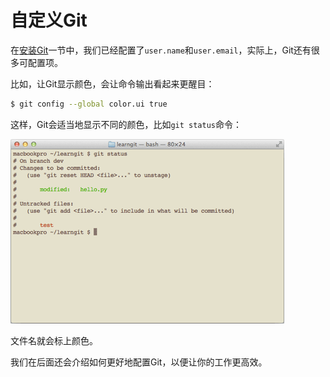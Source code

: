 # 自定义Git

在[安装Git](https://www.liaoxuefeng.com/wiki/0013739516305929606dd18361248578c67b8067c8c017b000/00137396287703354d8c6c01c904c7d9ff056ae23da865a000)一节中，我们已经配置了`user.name`和`user.email`，实际上，Git还有很多可配置项。

比如，让Git显示颜色，会让命令输出看起来更醒目：

```bash
$ git config --global color.ui true
```

这样，Git会适当地显示不同的颜色，比如`git status`命令：

![](/img/git_color.png "git-color")

文件名就会标上颜色。

我们在后面还会介绍如何更好地配置Git，以便让你的工作更高效。

